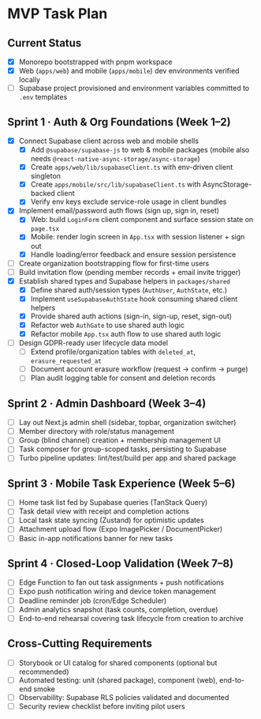 # MVP Task Plan

## Current Status
- [x] Monorepo bootstrapped with pnpm workspace
- [x] Web (`apps/web`) and mobile (`apps/mobile`) dev environments verified locally
- [ ] Supabase project provisioned and environment variables committed to `.env` templates

## Sprint 1 · Auth & Org Foundations (Week 1–2)
- [x] Connect Supabase client across web and mobile shells
  - [x] Add `@supabase/supabase-js` to web & mobile packages (mobile also needs `@react-native-async-storage/async-storage`)
  - [x] Create `apps/web/lib/supabaseClient.ts` with env-driven client singleton
  - [x] Create `apps/mobile/src/lib/supabaseClient.ts` with AsyncStorage-backed client
  - [x] Verify env keys exclude service-role usage in client bundles
- [x] Implement email/password auth flows (sign up, sign in, reset)
  - [x] Web: build `LoginForm` client component and surface session state on `page.tsx`
  - [x] Mobile: render login screen in `App.tsx` with session listener + sign out
  - [x] Handle loading/error feedback and ensure session persistence
- [ ] Create organization bootstrapping flow for first-time users
- [ ] Build invitation flow (pending member records + email invite trigger)
- [x] Establish shared types and Supabase helpers in `packages/shared`
  - [x] Define shared auth/session types (`AuthUser`, `AuthState`, etc.)
  - [x] Implement `useSupabaseAuthState` hook consuming shared client helpers
  - [x] Provide shared auth actions (sign-in, sign-up, reset, sign-out)
  - [x] Refactor web `AuthGate` to use shared auth logic
  - [x] Refactor mobile `App.tsx` auth flow to use shared auth logic
- [ ] Design GDPR-ready user lifecycle data model
  - [ ] Extend profile/organization tables with `deleted_at`, `erasure_requested_at`
  - [ ] Document account erasure workflow (request → confirm → purge)
  - [ ] Plan audit logging table for consent and deletion records

## Sprint 2 · Admin Dashboard (Week 3–4)
- [ ] Lay out Next.js admin shell (sidebar, topbar, organization switcher)
- [ ] Member directory with role/status management
- [ ] Group (blind channel) creation + membership management UI
- [ ] Task composer for group-scoped tasks, persisting to Supabase
- [ ] Turbo pipeline updates: lint/test/build per app and shared package

## Sprint 3 · Mobile Task Experience (Week 5–6)
- [ ] Home task list fed by Supabase queries (TanStack Query)
- [ ] Task detail view with receipt and completion actions
- [ ] Local task state syncing (Zustand) for optimistic updates
- [ ] Attachment upload flow (Expo ImagePicker / DocumentPicker)
- [ ] Basic in-app notifications banner for new tasks

## Sprint 4 · Closed-Loop Validation (Week 7–8)
- [ ] Edge Function to fan out task assignments + push notifications
- [ ] Expo push notification wiring and device token management
- [ ] Deadline reminder job (cron/Edge Scheduler)
- [ ] Admin analytics snapshot (task counts, completion, overdue)
- [ ] End-to-end rehearsal covering task lifecycle from creation to archive

## Cross-Cutting Requirements
- [ ] Storybook or UI catalog for shared components (optional but recommended)
- [ ] Automated testing: unit (shared package), component (web), end-to-end smoke
- [ ] Observability: Supabase RLS policies validated and documented
- [ ] Security review checklist before inviting pilot users
